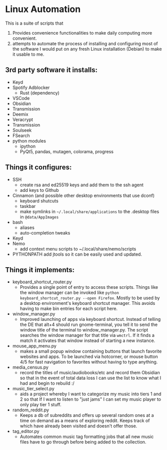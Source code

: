 
# Linux Automation
This is a suite of scripts that
1. Provides convenience functionalities to make daily computing more convenient. 
2. attempts to automate the process of installing and configuring most of the software I would put on any fresh Linux installation (Debian) to make it usable to me. 


    
## 3rd party software it installs:

* Keyd
* Spotify Adblocker
	* Rust (dependency)
* VSCode
* Obsidian 
* Transmission
* Deemix
* Veracrypt
* Transmission
* Soulseek
* FSearch
* python modules 
	* ipython 
	* PyQt5, pandas, mutagen, colorama, progress 
  
  

## Things it configures:

* SSH
	* create rsa and ed25519 keys and add them to the ssh agent 
	* add keys to Github
* Cinnamon (and possible other desktop environments that use dconf)
	* keyboard shutcuts
	* taskbar
	* make symlinks in `~/.local/share/applications` to the .desktop files in `@data/AppImages`
* bash
	* aliases
	* auto-completion tweaks
* Keyd
* Nemo
	* add context menu scripts to ~/.local/share/nemo/scripts
* PYTHONPATH
    add jtools so it can be easily used and updated. 

  

## Things it implements:

* keyboard_shortcut_router.py
	* Provides a single point of entry to access these scripts. Things like the window manager can be invoked like `python keyboard_shortcut_router.py --open Firefox`. Mostly to be used by a desktop environment's keyboard shortcut manager. This avoids having to make bin entries for each script here. 
* window_manager.py
	* Improved launching of apps via keyboard shortcut. Instead of telling the DE that alt+4 should run gnome-terminal, you tell it to send the window title of the terminal to window_manager.py. The script searches the window manager for that title via `wmctrl`. If it finds a match it activates that window instead of starting a new instance. 
* mouse_app_menu.py
	* makes a small popup window containing buttons that launch favorite websites and apps. To be launched via hotcorner, or mouse button 4/5 for fast navigation to favorites without having to type anything. 
* media_census.py
	* record the titles of music/audiobooks/etc and record them Obsidian so that in the event of total data loss I can use the list to know what I had and begin to rebuild :/
* music_tier_select.py
	* aids a project whereby I want to categorize my music into tiers 1 and 2 so that If I want to listen to "just jams" I can set my music player to only play tier 1 stuff. 
* random_reddit.py
	* Keeps a db of subreddits and offers up several random ones at a time on demand as a means of exploring reddit. Keeps track of which have already been visited and doesn't offer those. 
* tag_editor.py
	* Automates common music tag formatting jobs that all new music files have to go through before being added to the collection. 


